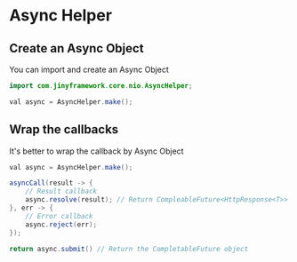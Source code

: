 # Async Helper

## Create an Async Object

You can import and create an Async Object

```java
import com.jinyframework.core.nio.AsyncHelper;

val async = AsyncHelper.make();
```

## Wrap the callbacks

It's better to wrap the callback by Async Object

```java
val async = AsyncHelper.make();

asyncCall(result -> {
    // Result callback
    async.resolve(result); // Return CompleableFuture<HttpResponse<T>>
}, err -> {
    // Error callback
    async.reject(err);
});

return async.submit() // Return the CompletableFuture object
```
